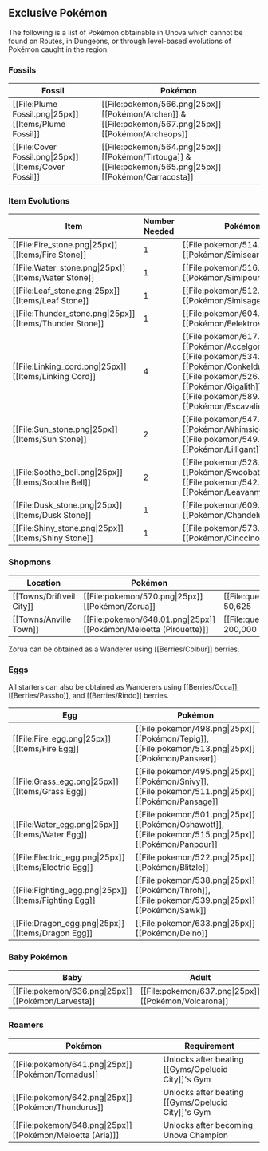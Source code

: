 ## Exclusive Pokémon

The following is a list of Pokémon obtainable in Unova which cannot be found on Routes, in Dungeons, or through level-based evolutions of Pokémon caught in the region.

### Fossils
|Fossil|Pokémon|
|---|---|
|[[File:Plume Fossil.png\|25px]] [[Items/Plume Fossil]] | [[File:pokemon/566.png\|25px]] [[Pokémon/Archen]] & [[File:pokemon/567.png\|25px]] [[Pokémon/Archeops]]|
|[[File:Cover Fossil.png\|25px]] [[Items/Cover Fossil]] | [[File:pokemon/564.png\|25px]] [[Pokémon/Tirtouga]] & [[File:pokemon/565.png\|25px]] [[Pokémon/Carracosta]]|

### Item Evolutions
|Item|Number Needed|Pokémon|
|---|---|---|
|[[File:Fire_stone.png\|25px]] [[Items/Fire Stone]]|1 | [[File:pokemon/514.png\|25px]] [[Pokémon/Simisear]]
|[[File:Water_stone.png\|25px]] [[Items/Water Stone]]|1 | [[File:pokemon/516.png\|25px]] [[Pokémon/Simipour]]|
|[[File:Leaf_stone.png\|25px]] [[Items/Leaf Stone]]|1 | [[File:pokemon/512.png\|25px]] [[Pokémon/Simisage]]|
|[[File:Thunder_stone.png\|25px]] [[Items/Thunder Stone]]|1 | [[File:pokemon/604.png\|25px]] [[Pokémon/Eelektross]] |
|[[File:Linking_cord.png\|25px]] [[Items/Linking Cord]]|4 | [[File:pokemon/617.png\|25px]] [[Pokémon/Accelgor]], [[File:pokemon/534.png\|25px]] [[Pokémon/Conkeldurr]], [[File:pokemon/526.png\|25px]] [[Pokémon/Gigalith]], [[File:pokemon/589.png\|25px]] [[Pokémon/Escavalier]] |
|[[File:Sun_stone.png\|25px]] [[Items/Sun Stone]]|2 | [[File:pokemon/547.png\|25px]] [[Pokémon/Whimsicott]], [[File:pokemon/549.png\|25px]] [[Pokémon/Lilligant]] |
|[[File:Soothe_bell.png\|25px]] [[Items/Soothe Bell]]|2 | [[File:pokemon/528.png\|25px]] [[Pokémon/Swoobat]], [[File:pokemon/542.png\|25px]] [[Pokémon/Leavanny]] |
|[[File:Dusk_stone.png\|25px]] [[Items/Dusk Stone]]|1 | [[File:pokemon/609.png\|25px]] [[Pokémon/Chandelure]] |
|[[File:Shiny_stone.png\|25px]] [[Items/Shiny Stone]]|1 | [[File:pokemon/573.png\|25px]] [[Pokémon/Cinccino]] |

### Shopmons
|Location|Pokémon|Cost|
|---|---|---|
|[[Towns/Driftveil City]] | [[File:pokemon/570.png\|25px]] [[Pokémon/Zorua]]|[[File:questPoint.svg\|20px]] 50,625|
|[[Towns/Anville Town]] | [[File:pokemon/648.01.png\|25px]] [[Pokémon/Meloetta (Pirouette)]]|[[File:questPoint.svg\|20px]] 200,000|

Zorua can be obtained as a Wanderer using [[Berries/Colbur]] berries.

### Eggs
All starters can also be obtained as Wanderers using [[Berries/Occa]], [[Berries/Passho]], and [[Berries/Rindo]] berries.

|Egg|Pokémon|
|---|---|
|[[File:Fire_egg.png\|25px]] [[Items/Fire Egg]] | [[File:pokemon/498.png\|25px]] [[Pokémon/Tepig]], [[File:pokemon/513.png\|25px]] [[Pokémon/Pansear]] |
|[[File:Grass_egg.png\|25px]] [[Items/Grass Egg]] | [[File:pokemon/495.png\|25px]] [[Pokémon/Snivy]], [[File:pokemon/511.png\|25px]] [[Pokémon/Pansage]] |
|[[File:Water_egg.png\|25px]] [[Items/Water Egg]] | [[File:pokemon/501.png\|25px]] [[Pokémon/Oshawott]], [[File:pokemon/515.png\|25px]] [[Pokémon/Panpour]] |
|[[File:Electric_egg.png\|25px]] [[Items/Electric Egg]] | [[File:pokemon/522.png\|25px]] [[Pokémon/Blitzle]] |
|[[File:Fighting_egg.png\|25px]] [[Items/Fighting Egg]] | [[File:pokemon/538.png\|25px]] [[Pokémon/Throh]], [[File:pokemon/539.png\|25px]] [[Pokémon/Sawk]] |
|[[File:Dragon_egg.png\|25px]] [[Items/Dragon Egg]] | [[File:pokemon/633.png\|25px]] [[Pokémon/Deino]] |

### Baby Pokémon
|Baby|Adult|
|---|---|
| [[File:pokemon/636.png\|25px]] [[Pokémon/Larvesta]] | [[File:pokemon/637.png\|25px]] [[Pokémon/Volcarona]] |

### Roamers
|Pokémon|Requirement|
|---|---|
| [[File:pokemon/641.png\|25px]] [[Pokémon/Tornadus]] | Unlocks after beating [[Gyms/Opelucid City]]'s Gym |
| [[File:pokemon/642.png\|25px]] [[Pokémon/Thundurus]] | Unlocks after beating [[Gyms/Opelucid City]]'s Gym |
| [[File:pokemon/648.png\|25px]] [[Pokémon/Meloetta (Aria)]] | Unlocks after becoming Unova Champion |